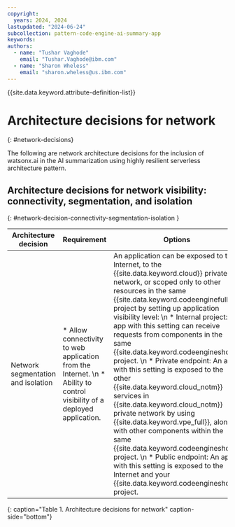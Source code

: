 ```yaml
---
copyright:
  years: 2024, 2024
lastupdated: "2024-06-24"
subcollection: pattern-code-engine-ai-summary-app
keywords:
authors:
  - name: "Tushar Vaghode"
    email: "Tushar.Vaghode@ibm.com"
  - name: "Sharon Wheless"
    email: "sharon.wheless@us.ibm.com"
---
```


{{site.data.keyword.attribute-definition-list}}

# Architecture decisions for network
{: #network-decisions}

The following are network architecture decisions for the inclusion of watsonx.ai in the AI summarization using highly resilient serverless architecture pattern.

## Architecture decisions for network visibility: connectivity, segmentation, and isolation
{: #network-decision-connectivity-segmentation-isolation }

| Architecture decision         | Requirement         | Options      | Decision   | Rationale              |
|------------------------------------|---------------------------|--------------------|-----------------|-----------------------------|
| Network segmentation and isolation | * Allow connectivity to web application from the Internet. \n * Ability to control visibility of a deployed application. | An application can be exposed to the Internet, to the {{site.data.keyword.cloud}} private network, or scoped only to other resources in the same {{site.data.keyword.codeenginefull}} project by setting up application visibility level: \n * Internal project: An app with this setting can receive requests from components in the same {{site.data.keyword.codeengineshort}} project. \n * Private endpoint: An app with this setting is exposed to the other {{site.data.keyword.cloud_notm}} services in {{site.data.keyword.cloud_notm}} private network by using {{site.data.keyword.vpe_full}}, along with other components within the same {{site.data.keyword.codeengineshort}} project. \n * Public endpoint: An app with this setting is exposed to the Internet and your {{site.data.keyword.codeengineshort}} project. | Public endpoint | Public endpoint: The requirement is to allow connectivity to a web application from the public internet. |
{: caption="Table 1. Architecture decisions for network" caption-side="bottom"}
